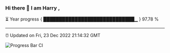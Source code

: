 ### Hi there 👋 I am Harry , 

⏳ Year progress { █████████████████████████████▁ } 97.78 %

---

⏰ Updated on Fri, 23 Dec 2022 21:14:32 GMT

![Progress Bar CI](https://github.com/duykhang68/duykhang68/workflows/Progress%20Bar%20CI/badge.svg)
